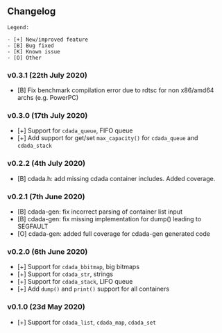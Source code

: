 ## Changelog

```
Legend:

- [+] New/improved feature
- [B] Bug fixed
- [K] Known issue
- [O] Other
```

### v0.3.1 (22th July 2020)

- [B] Fix benchmark compilation error due to rdtsc for non x86/amd64 archs (e.g. PowerPC)

### v0.3.0 (17th July 2020)

- [+] Support for `cdada_queue`, FIFO queue
- [+] Add support for get/set `max_capacity()` for `cdada_queue` and `cdada_stack`

### v0.2.2 (4th July 2020)

- [B] cdada.h: add missing cdada container includes. Added coverage.

### v0.2.1 (7th June 2020)

- [B] cdada-gen: fix incorrect parsing of container list input
- [B] cdada-gen: fix missing implementation for dump() leading to SEGFAULT
- [O] cdada-gen: added full coverage for cdada-gen generated code

### v0.2.0 (6th June 2020)

- [+] Support for `cdada_bbitmap`, big bitmaps
- [+] Support for `cdada_str`, strings
- [+] Support for `cdada_stack`, LIFO queue
- [+] Add `dump()` and `print()` support for all containers

### v0.1.0 (23d May 2020)

- [+] Support for `cdada_list`, `cdada_map`, `cdada_set`
